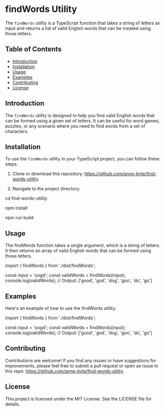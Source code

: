 # findWords Utility

The `findWords` utility is a TypeScript function that takes a string of letters as input and returns a list of valid English words that can be created using those letters.

## Table of Contents

- [Introduction](#introduction)
- [Installation](#installation)
- [Usage](#usage)
- [Examples](#examples)
- [Contributing](#contributing)
- [License](#license)

## Introduction

The `findWords` utility is designed to help you find valid English words that can be formed using a given set of letters. It can be useful for word games, puzzles, or any scenario where you need to find words from a set of characters.

## Installation

To use the `findWords` utility in your TypeScript project, you can follow these steps:

1. Clone or download this repository: https://github.com/anne-byte/find-words-utility.

2. Navigate to the project directory:

cd find-words-utility

npm install

npm run build

## Usage
The findWords function takes a single argument, which is a string of letters. It then returns an array of valid English words that can be formed using those letters.

import { findWords } from './dist/findWords';

const input = 'oogd';
const validWords = findWords(input);
console.log(validWords); // Output: ['good', 'god', 'dog', 'goo', 'do', 'go']

## Examples
Here's an example of how to use the findWords utility:

import { findWords } from './dist/findWords';

const input = 'oogd';
const validWords = findWords(input);
console.log(validWords); // Output: ['good', 'god', 'dog', 'goo', 'do', 'go']

## Contributing
Contributions are welcome! If you find any issues or have suggestions for improvements, please feel free to submit a pull request or open an issue in this repo: https://github.com/anne-byte/find-words-utility.

## License
This project is licensed under the MIT License. See the LICENSE file for details.
